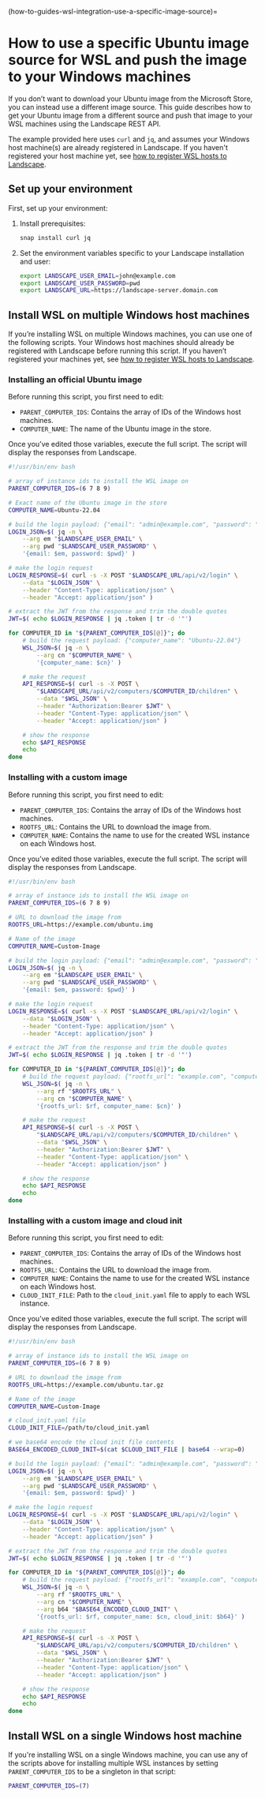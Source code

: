 (how-to-guides-wsl-integration-use-a-specific-image-source)=
# How to use a specific Ubuntu image source for WSL and push the image to your Windows machines

If you don’t want to download your Ubuntu image from the Microsoft Store, you can instead use a different image source. This guide describes how to get your Ubuntu image from a different source and push that image to your WSL machines using the Landscape REST API. 

The example provided here uses `curl` and `jq`, and assumes your Windows host machine(s) are already registered in Landscape. If you haven't registered your host machine yet, see [how to register WSL hosts to Landscape](/how-to-guides/wsl-integration/register-wsl-hosts).

## Set up your environment

First, set up your environment:

1. Install prerequisites:
    
    ```bash
    snap install curl jq
    ```
    
2. Set the environment variables specific to your Landscape installation and user:
    
    ```bash
    export LANDSCAPE_USER_EMAIL=john@example.com
    export LANDSCAPE_USER_PASSWORD=pwd
    export LANDSCAPE_URL=https://landscape-server.domain.com
    ```
    
## Install WSL on multiple Windows host machines

If you’re installing WSL on multiple Windows machines, you can use one of the following scripts. Your Windows host machines should already be registered with Landscape before running this script. If you haven’t registered your machines yet, see [how to register WSL hosts to Landscape](/how-to-guides/wsl-integration/register-wsl-hosts).

### Installing an official Ubuntu image
Before running this script, you first need to edit:

- `PARENT_COMPUTER_IDS`: Contains the array of IDs of the Windows host machines.
- `COMPUTER_NAME`: The name of the Ubuntu image in the store.

Once you’ve edited those variables, execute the full script. The script will display the responses from Landscape.

```bash
#!/usr/bin/env bash

# array of instance ids to install the WSL image on
PARENT_COMPUTER_IDS=(6 7 8 9)

# Exact name of the Ubuntu image in the store
COMPUTER_NAME=Ubuntu-22.04

# build the login payload: {"email": "admin@example.com", "password": "adminpassword"}
LOGIN_JSON=$( jq -n \
    --arg em "$LANDSCAPE_USER_EMAIL" \
    --arg pwd "$LANDSCAPE_USER_PASSWORD" \
    '{email: $em, password: $pwd}' )

# make the login request
LOGIN_RESPONSE=$( curl -s -X POST "$LANDSCAPE_URL/api/v2/login" \
    --data "$LOGIN_JSON" \
    --header "Content-Type: application/json" \
    --header "Accept: application/json" )

# extract the JWT from the response and trim the double quotes
JWT=$( echo $LOGIN_RESPONSE | jq .token | tr -d '"')

for COMPUTER_ID in "${PARENT_COMPUTER_IDS[@]}"; do
    # build the request payload: {"computer_name": "Ubuntu-22.04"}
    WSL_JSON=$( jq -n \
        --arg cn "$COMPUTER_NAME" \
        '{computer_name: $cn}' )

    # make the request
    API_RESPONSE=$( curl -s -X POST \
        "$LANDSCAPE_URL/api/v2/computers/$COMPUTER_ID/children" \
        --data "$WSL_JSON" \
        --header "Authorization:Bearer $JWT" \
        --header "Content-Type: application/json" \
        --header "Accept: application/json" )

    # show the response
    echo $API_RESPONSE
    echo
done
```

### Installing with a custom image
Before running this script, you first need to edit:

- `PARENT_COMPUTER_IDS`: Contains the array of IDs of the Windows host machines.
- `ROOTFS_URL`: Contains the URL to download the image from.
- `COMPUTER_NAME`: Contains the name to use for the created WSL instance on each Windows host.

Once you’ve edited those variables, execute the full script. The script will display the responses from Landscape.

```bash
#!/usr/bin/env bash

# array of instance ids to install the WSL image on
PARENT_COMPUTER_IDS=(6 7 8 9)

# URL to download the image from
ROOTFS_URL=https://example.com/ubuntu.img

# Name of the image
COMPUTER_NAME=Custom-Image

# build the login payload: {"email": "admin@example.com", "password": "adminpassword"}
LOGIN_JSON=$( jq -n \
    --arg em "$LANDSCAPE_USER_EMAIL" \
    --arg pwd "$LANDSCAPE_USER_PASSWORD" \
    '{email: $em, password: $pwd}' )

# make the login request
LOGIN_RESPONSE=$( curl -s -X POST "$LANDSCAPE_URL/api/v2/login" \
    --data "$LOGIN_JSON" \
    --header "Content-Type: application/json" \
    --header "Accept: application/json" )

# extract the JWT from the response and trim the double quotes
JWT=$( echo $LOGIN_RESPONSE | jq .token | tr -d '"')

for COMPUTER_ID in "${PARENT_COMPUTER_IDS[@]}"; do
    # build the request payload: {"rootfs_url": "example.com", "computer_name": "Custom-Image"}
    WSL_JSON=$( jq -n \
        --arg rf "$ROOTFS_URL" \
        --arg cn "$COMPUTER_NAME" \
        '{rootfs_url: $rf, computer_name: $cn}' )

    # make the request
    API_RESPONSE=$( curl -s -X POST \
        "$LANDSCAPE_URL/api/v2/computers/$COMPUTER_ID/children" \
        --data "$WSL_JSON" \
        --header "Authorization:Bearer $JWT" \
        --header "Content-Type: application/json" \
        --header "Accept: application/json" )

    # show the response
    echo $API_RESPONSE
    echo
done
```

### Installing with a custom image and cloud init

Before running this script, you first need to edit:

- `PARENT_COMPUTER_IDS`: Contains the array of IDs of the Windows host machines.
- `ROOTFS_URL`: Contains the URL to download the image from.
- `COMPUTER_NAME`: Contains the name to use for the created WSL instance on each Windows host.
- `CLOUD_INIT_FILE`: Path to the `cloud_init.yaml` file to apply to each WSL instance.

Once you’ve edited those variables, execute the full script. The script will display the responses from Landscape.

```bash
#!/usr/bin/env bash

# array of instance ids to install the WSL image on
PARENT_COMPUTER_IDS=(6 7 8 9)

# URL to download the image from
ROOTFS_URL=https://example.com/ubuntu.tar.gz

# Name of the image
COMPUTER_NAME=Custom-Image

# cloud_init.yaml file
CLOUD_INIT_FILE=/path/to/cloud_init.yaml

# we base64 encode the cloud init file contents
BASE64_ENCODED_CLOUD_INIT=$(cat $CLOUD_INIT_FILE | base64 --wrap=0)

# build the login payload: {"email": "admin@example.com", "password": "adminpassword"}
LOGIN_JSON=$( jq -n \
    --arg em "$LANDSCAPE_USER_EMAIL" \
    --arg pwd "$LANDSCAPE_USER_PASSWORD" \
    '{email: $em, password: $pwd}' )

# make the login request
LOGIN_RESPONSE=$( curl -s -X POST "$LANDSCAPE_URL/api/v2/login" \
    --data "$LOGIN_JSON" \
    --header "Content-Type: application/json" \
    --header "Accept: application/json" )

# extract the JWT from the response and trim the double quotes
JWT=$( echo $LOGIN_RESPONSE | jq .token | tr -d '"')

for COMPUTER_ID in "${PARENT_COMPUTER_IDS[@]}"; do
    # build the request payload: {"rootfs_url": "example.com", "computer_name": "Custom-Image", "cloud_init": <base64 encoded material>}
    WSL_JSON=$( jq -n \
        --arg rf "$ROOTFS_URL" \
        --arg cn "$COMPUTER_NAME" \
        --arg b64 "$BASE64_ENCODED_CLOUD_INIT" \
        '{rootfs_url: $rf, computer_name: $cn, cloud_init: $b64}' )

    # make the request
    API_RESPONSE=$( curl -s -X POST \
        "$LANDSCAPE_URL/api/v2/computers/$COMPUTER_ID/children" \
        --data "$WSL_JSON" \
        --header "Authorization:Bearer $JWT" \
        --header "Content-Type: application/json" \
        --header "Accept: application/json" )

    # show the response
    echo $API_RESPONSE
    echo
done

```

## Install WSL on a single Windows host machine

If you're installing WSL on a single Windows machine, you can use any of the scripts above for installing multiple WSL instances by setting `PARENT_COMPUTER_IDS` to be a singleton in that script:

```bash
PARENT_COMPUTER_IDS=(7)
```

